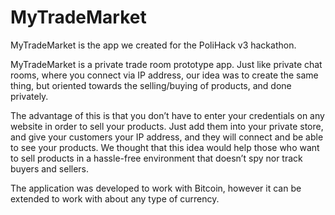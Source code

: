 # MyTradeMarket
MyTradeMarket is the app we created for the PoliHack v3 hackathon.

MyTradeMarket is a private trade room prototype app. Just like private chat rooms, where you connect via IP address, our idea was to create the same thing, but oriented towards the selling/buying of products, and done privately.

The advantage of this is that you don’t have to enter your credentials on any website in order to sell your products. Just add them into your private store, and give your customers your IP address, and they will connect and be able to see your products. We thought that this idea would help those who want to sell products in a hassle-free environment that doesn’t spy nor track buyers and sellers.

The application was developed to work with Bitcoin, however it can be extended to work with about any type of currency.
